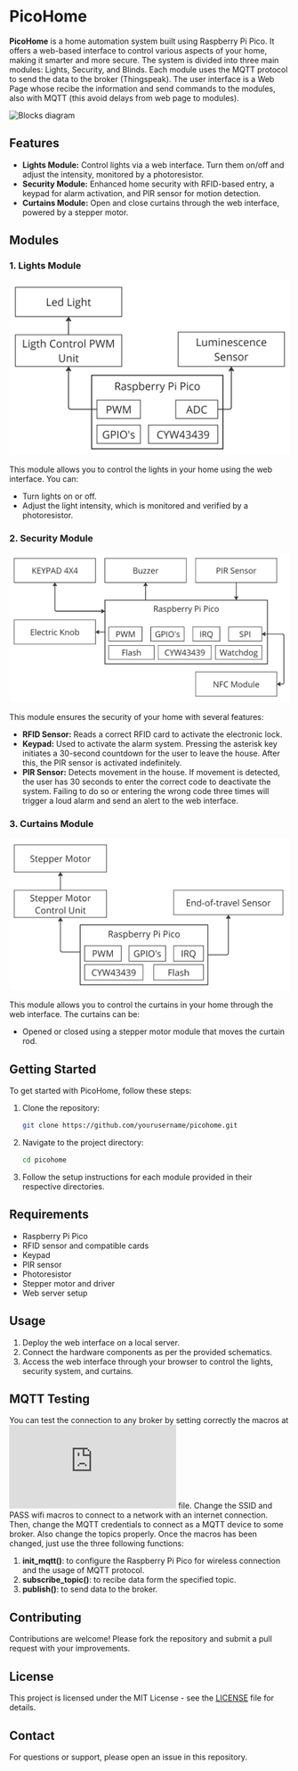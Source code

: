# PicoHome

**PicoHome** is a home automation system built using Raspberry Pi Pico. It offers a web-based interface to control various aspects of your home, making it smarter and more secure. The system is divided into three main modules: Lights, Security, and Blinds. Each module uses the MQTT protocol to send the data to the broker (Thingspeak). The user interface is a Web Page whose recibe the information and send commands to the modules, also with MQTT (this avoid delays from web page to modules).

![Blocks diagram](https://github.com/joseamorenom/PicoHome/assets/80019104/269d49a5-9e66-4719-a8f4-6e798de59e82)


## Features

- **Lights Module:** Control lights via a web interface. Turn them on/off and adjust the intensity, monitored by a photoresistor.
- **Security Module:** Enhanced home security with RFID-based entry, a keypad for alarm activation, and PIR sensor for motion detection.
- **Curtains Module:** Open and close curtains through the web interface, powered by a stepper motor.

## Modules

### 1. **Lights Module**

![Light](https://github.com/joseamorenom/PicoHome/blob/main/Hardware/Step%20Motor/light_control_unit.jpg)

This module allows you to control the lights in your home using the web interface. You can:

- Turn lights on or off.
- Adjust the light intensity, which is monitored and verified by a photoresistor.

### 2. **Security Module**

![Access](https://github.com/joseamorenom/PicoHome/blob/main/Hardware/Step%20Motor/access_control_unit.jpg)

This module ensures the security of your home with several features:

- **RFID Sensor:** Reads a correct RFID card to activate the electronic lock.
- **Keypad:** Used to activate the alarm system. Pressing the asterisk key initiates a 30-second countdown for the user to leave the house. After this, the PIR sensor is activated indefinitely.
- **PIR Sensor:** Detects movement in the house. If movement is detected, the user has 30 seconds to enter the correct code to deactivate the system. Failing to do so or entering the wrong code three times will trigger a loud alarm and send an alert to the web interface.

### 3. **Curtains Module**

![Blind](https://github.com/joseamorenom/PicoHome/blob/main/Hardware/Step%20Motor/blind_control_unit.jpg)

This module allows you to control the curtains in your home through the web interface. The curtains can be:

- Opened or closed using a stepper motor module that moves the curtain rod.

## Getting Started

To get started with PicoHome, follow these steps:

1. Clone the repository:
    ```sh
    git clone https://github.com/yourusername/picohome.git
    ```
2. Navigate to the project directory:
    ```sh
    cd picohome
    ```
3. Follow the setup instructions for each module provided in their respective directories.

## Requirements

- Raspberry Pi Pico
- RFID sensor and compatible cards
- Keypad
- PIR sensor
- Photoresistor
- Stepper motor and driver
- Web server setup

## Usage

1. Deploy the web interface on a local server.
2. Connect the hardware components as per the provided schematics.
3. Access the web interface through your browser to control the lights, security system, and curtains.

## MQTT Testing

You can test the connection to any broker by setting correctly the macros at ![mqtt_client.h](https://github.com/joseamorenom/PicoHome/blob/main/Software/mqtt_client/include/mqtt_client.h) file. 
Change the SSID and PASS wifi macros to connect to a network with an internet connection.
Then, change the MQTT credentials to connect as a MQTT device to some broker. Also change the topics properly. 
Once the macros has been changed, just use the three following functions:
1. **init_mqtt()**: to configure the Raspberry Pi Pico for wireless connection and the usage of MQTT protocol.
2. **subscribe_topic()**: to recibe data form the specified topic.
3. **publish()**: to send data to the broker.

## Contributing

Contributions are welcome! Please fork the repository and submit a pull request with your improvements.

## License

This project is licensed under the MIT License - see the [LICENSE](LICENSE) file for details.

## Contact

For questions or support, please open an issue in this repository.
